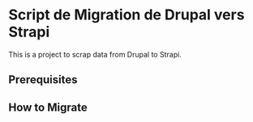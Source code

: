 # Script de Migration de Drupal vers Strapi

This is a project to scrap data from Drupal to Strapi. 

## Prerequisites

## How to Migrate 